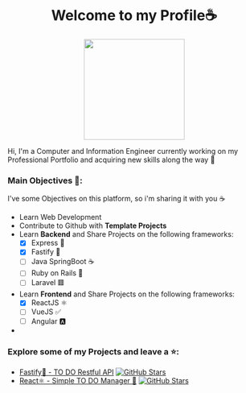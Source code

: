 <h1 align="center"> Welcome to my Profile☕</h1>


<p align="center">
  <a href="https://github.com/Nikorasu-d">
    <img src="https://gh-readme-profile.vercel.app/api?username=Nikorasu-d&theme=catppuccin-mocha" height="200px";">
  </a>
</p>



Hi, I'm a Computer and Information Engineer currently working on my Professional Portfolio and acquiring new skills along the way 📝




### Main Objectives 🎯:
I've some Objectives on this platform, so i'm sharing it with you ☕
- Learn Web Development
- Contribute to Github with **Template Projects**
- Learn **Backend** and Share Projects on the following frameworks:
  -  [x] Express 🚀
  -  [x] Fastify 🐯
  -  [ ] Java SpringBoot ☕
  -  [ ] Ruby on Rails 💎
  -  [ ] Laravel 🟥
- Learn **Frontend** and Share Projects on the following frameworks:
  -  [x] ReactJS ⚛️
  -  [ ] VueJS ✅
  -  [ ] Angular 🅰️
-  


### Explore some of my Projects and leave a ⭐:
<ul>
  <li>
    <a href="https://github.com/Nikorasu-d/rest-api-fastify">Fastify🐯 - TO DO Restful API</a> 
    <a href="https://github.com/Nikorasu-d/rest-api-fastify">
    <img src="https://img.shields.io/github/stars/Nikorasu-d/rest-api-fastify?style=social" alt="GitHub Stars">
    </a>
  </a>
  </li>
  <li>
    <a href="https://github.com/Nikorasu-d/todo-manager-app">React⚛️ - Simple TO DO Manager 📝</a>
    <a href="https://github.com/Nikorasu-d/rest-api-fastify">
    <img src="https://img.shields.io/github/stars/Nikorasu-d/todo-manager-app?style=social" alt="GitHub Stars">
    </a>
  </li>
</ul>
  
